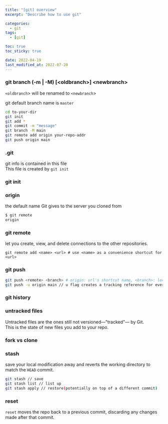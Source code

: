 ```yaml
---
title: "[git] overview"
excerpt: "Describe how to use git"

categories:
  - git
tags:
  - [git]

toc: true
toc_sticky: true

date: 2022-04-19
last_modified_at: 2022-07-20
---
```


### git branch (-m | -M) \[\<oldbranch\>\] \<newbranch\>

`<oldbranch`> will be renamed to `<newbranch`>  

git default branch name is `master`  

```bash
cd to-your-dir
git init
git add *
git commit -m "message"
git branch -M main
git remote add origin your-repo-addr
git push origin main
```

### .git

git info is contained in this file  
This file is created by `git init`  

### git init

### origin

the default name Git gives to the server you cloned from  

```bash
$ git remote
origin
```

### git remote

let you create, view, and delete connections to the other repositories.  

```shell
git remote add <name> <url> # use <name> as a convenience shortcut for <url>
```

### git push

```bash
git push <remote> <branch> # origin: url's shortcut name, <branch>: local's branch
git push -u origin main // u flag creates a tracking reference for every branch
```

### git history

### untracked files

Untracked files are the ones still not versioned&mdash;"tracked"&mdash; by Git.  
This is the state of new files you add to your repo.  

### fork vs clone

### stash

save your local modification away and reverts the working directory to match the `HEAD` commit.  

```bash
git stash // save
git stash list // list up
git stash apply // restore(potentially on top of a different commit)
```

### reset

`reset` moves the repo back to a previous commit, discarding any changes made after that commit.  
